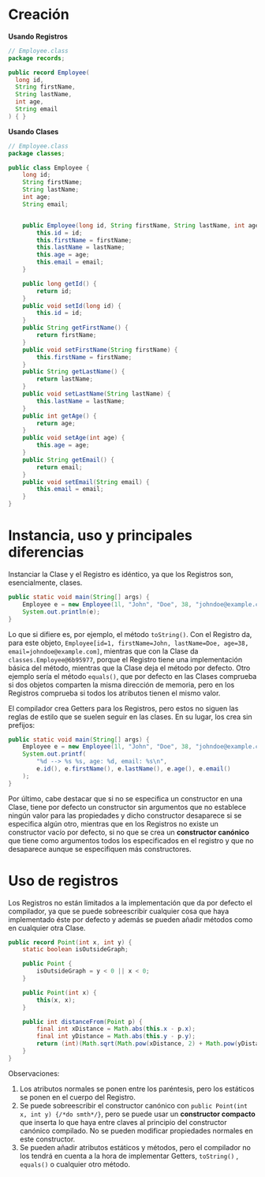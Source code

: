 # Creación

**Usando Registros**
```java
// Employee.class
package records;

public record Employee(
  long id,
  String firstName,
  String lastName,
  int age,
  String email
) { }
```

**Usando Clases**
```java
// Employee.class
package classes;

public class Employee {
    long id;
    String firstName;
    String lastName;
    int age;
    String email;


    public Employee(long id, String firstName, String lastName, int age, String email) {
        this.id = id;
        this.firstName = firstName;
        this.lastName = lastName;
        this.age = age;
        this.email = email;
    }

    public long getId() {
        return id;
    }
    public void setId(long id) {
        this.id = id;
    }
    public String getFirstName() {
        return firstName;
    }
    public void setFirstName(String firstName) {
        this.firstName = firstName;
    }
    public String getLastName() {
        return lastName;
    }
    public void setLastName(String lastName) {
        this.lastName = lastName;
    }
    public int getAge() {
        return age;
    }
    public void setAge(int age) {
        this.age = age;
    }
    public String getEmail() {
        return email;
    }
    public void setEmail(String email) {
        this.email = email;
    }
}
```

# Instancia, uso y principales diferencias
Instanciar la Clase y el Registro es idéntico, ya que los Registros son, esencialmente, clases.
```java
public static void main(String[] args) {
	Employee e = new Employee(1l, "John", "Doe", 38, "johndoe@example.com");
	System.out.println(e);
}
```
Lo que si difiere es, por ejemplo, el método `toString()`. Con el Registro da, para este objeto, `Employee[id=1, firstName=John, lastName=Doe, age=38, email=johndoe@example.com]`, mientras que con la Clase da `classes.Employee@6b95977`, porque el Registro tiene una implementación básica del método, mientras que la Clase deja el método por defecto. Otro ejemplo sería el método `equals()`, que por defecto en las Clases comprueba si dos objetos comparten la misma dirección de memoria, pero en los Registros comprueba si todos los atributos tienen el mismo valor.

El compilador crea Getters para los Registros, pero estos no siguen las reglas de estilo que se suelen seguir en las clases. En su lugar, los crea sin prefijos:
```java
public static void main(String[] args) {
    Employee e = new Employee(1l, "John", "Doe", 38, "johndoe@example.com");
    System.out.printf(
        "%d --> %s %s, age: %d, email: %s\n",
        e.id(), e.firstName(), e.lastName(), e.age(), e.email()
    );
}
```

Por último, cabe destacar que si no se especifica un constructor en una Clase, tiene por defecto un constructor sin argumentos que no establece ningún valor para las propiedades y dicho constructor desaparece si se especifica algún otro, mientras que en los Registros no existe un constructor vacío por defecto, si no que se crea un **constructor canónico** que tiene como argumentos todos los especificados en el registro y que no desaparece aunque se especifiquen más constructores.
# Uso de registros
Los Registros no están limitados a la implementación que da por defecto el compilador, ya que se puede sobreescribir cualquier cosa que haya implementado éste por defecto y además se pueden añadir métodos como en cualquier otra Clase.

```java
public record Point(int x, int y) {
    static boolean isOutsideGraph;

    public Point {
        isOutsideGraph = y < 0 || x < 0;
    }

    public Point(int x) {
        this(x, x);
    }

    public int distanceFrom(Point p) {
        final int xDistance = Math.abs(this.x - p.x);
        final int yDistance = Math.abs(this.y - p.y);
        return (int)(Math.sqrt(Math.pow(xDistance, 2) + Math.pow(yDistance, 2)));
    }
}
```

Observaciones:
1. Los atributos normales se ponen entre los paréntesis, pero los estáticos se ponen en el cuerpo del Registro.
2. Se puede sobreescribir el constructor canónico con `public Point(int x, int y) {/*do smth*/}`, pero se puede usar un **constructor compacto** que inserta lo que haya entre claves al principio del constructor canónico compilado. No se pueden modificar propiedades normales en este constructor.
3. Se pueden añadir atributos estáticos y métodos, pero el compilador no los tendrá en cuenta a la hora de implementar Getters, `toString()` , `equals()` o cualquier otro método.